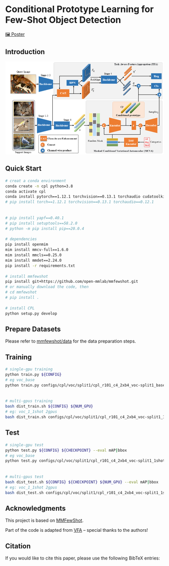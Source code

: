 # Conditional Prototype Learning for Few-Shot Object Detection



[🖼️ Poster](poster.pdf)

## Introduction

![cpl](architecture.png)

## Quick Start


~~~bash
# creat a conda environment
conda create -n cpl python=3.8
conda activate cpl
conda install pytorch==1.12.1 torchvision==0.13.1 torchaudio cudatoolkit=11.3 -c pytorch -c conda-forge
# pip install torch==1.12.1 torchvision==0.13.1 torchaudio==0.12.1


# pip install yapf==0.40.1
# pip install setuptools==58.2.0
# python -m pip install pip==20.0.4 

# dependencies
pip install openmim
mim install mmcv-full==1.6.0
mim install mmcls==0.25.0
mim install mmdet==2.24.0
pip install -r requirements.txt

# install mmfewshot
pip install git+https://github.com/open-mmlab/mmfewshot.git
# or manually download the code, then
# cd mmfewshot
# pip install .

# install CPL
python setup.py develop
~~~



## Prepare Datasets
Please refer to [mmfewshot/data](https://github.com/open-mmlab/mmfewshot/blob/main/tools/data/README.md) for the data preparation steps.

## Training
```bash
# single-gpu training
python train.py ${CONFIG}
# eg voc_base
python train.py configs/cpl/voc/split1/cpl_r101_c4_2xb4_voc-split1_base-training.py


# multi-gpus training
bash dist_train.sh ${CONFIG} ${NUM_GPU}
# eg: voc_1_1shot 2gpus
bash dist_train.sh configs/cpl/voc/split1/cpl_r101_c4_2xb4_voc-split1_1shot-fine-tuning.py 2
```
## Test

```bash
# single-gpu test
python test.py ${CONFIG} ${CHECKPOINT} --eval mAP|bbox
# eg voc_base
python test.py configs/cpl/voc/split1/cpl_r101_c4_2xb4_voc-split1_1shot-fine-tuning.py ./work_dirs/cpl_r101_c4_2xb4_voc-split1_1shot-fine-tuning/latest.pth --eval mAP


# multi-gpus test
bash dist_test.sh ${CONFIG} ${CHECKPOINT} ${NUM_GPU} --eval mAP|bbox
# eg: voc_1_1shot 2gpus
bash dist_test.sh configs/cpl/voc/split1/cpl_r101_c4_2xb4_voc-split1_1shot-fine-tuning.py ./work_dirs/cpl_r101_c4_2xb4_voc-split1_1shot-fine-tuning/latest.pth 2 --eval mAP
```

## Acknowledgments

This project is based on  [MMFewShot](https://github.com/open-mmlab/mmfewshot).

Part of the code is adapted from  [VFA](https://github.com/csuhan/VFA) – special thanks to the authors!

## Citation
If you would like to cite this paper, please use the following BibTeX entries:

```BibTeX

```

